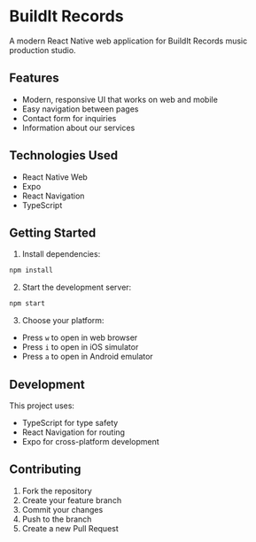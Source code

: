 # BuildIt Records

A modern React Native web application for BuildIt Records music production studio.

## Features

- Modern, responsive UI that works on web and mobile
- Easy navigation between pages
- Contact form for inquiries
- Information about our services

## Technologies Used

- React Native Web
- Expo
- React Navigation
- TypeScript

## Getting Started

1. Install dependencies:
```bash
npm install
```

2. Start the development server:
```bash
npm start
```

3. Choose your platform:
- Press `w` to open in web browser
- Press `i` to open in iOS simulator
- Press `a` to open in Android emulator

## Development

This project uses:
- TypeScript for type safety
- React Navigation for routing
- Expo for cross-platform development

## Contributing

1. Fork the repository
2. Create your feature branch
3. Commit your changes
4. Push to the branch
5. Create a new Pull Request
